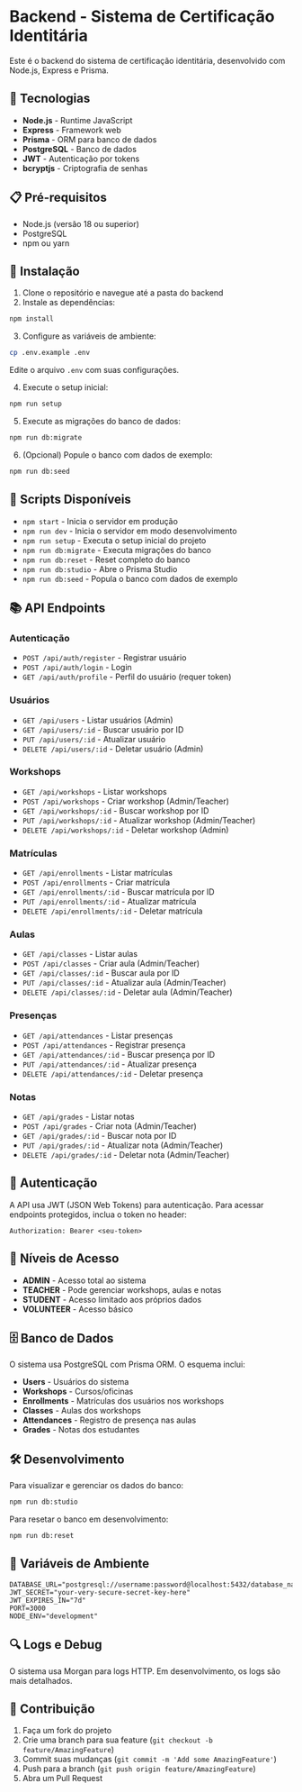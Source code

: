 # Backend - Sistema de Certificação Identitária

Este é o backend do sistema de certificação identitária, desenvolvido com Node.js, Express e Prisma.

## 🚀 Tecnologias

- **Node.js** - Runtime JavaScript
- **Express** - Framework web
- **Prisma** - ORM para banco de dados
- **PostgreSQL** - Banco de dados
- **JWT** - Autenticação por tokens
- **bcryptjs** - Criptografia de senhas

## 📋 Pré-requisitos

- Node.js (versão 18 ou superior)
- PostgreSQL
- npm ou yarn

## 🔧 Instalação

1. Clone o repositório e navegue até a pasta do backend
2. Instale as dependências:

```bash
npm install
```

3. Configure as variáveis de ambiente:

```bash
cp .env.example .env
```

Edite o arquivo `.env` com suas configurações.

4. Execute o setup inicial:

```bash
npm run setup
```

5. Execute as migrações do banco de dados:

```bash
npm run db:migrate
```

6. (Opcional) Popule o banco com dados de exemplo:

```bash
npm run db:seed
```

## 🎯 Scripts Disponíveis

- `npm start` - Inicia o servidor em produção
- `npm run dev` - Inicia o servidor em modo desenvolvimento
- `npm run setup` - Executa o setup inicial do projeto
- `npm run db:migrate` - Executa migrações do banco
- `npm run db:reset` - Reset completo do banco
- `npm run db:studio` - Abre o Prisma Studio
- `npm run db:seed` - Popula o banco com dados de exemplo

## 📚 API Endpoints

### Autenticação

- `POST /api/auth/register` - Registrar usuário
- `POST /api/auth/login` - Login
- `GET /api/auth/profile` - Perfil do usuário (requer token)

### Usuários

- `GET /api/users` - Listar usuários (Admin)
- `GET /api/users/:id` - Buscar usuário por ID
- `PUT /api/users/:id` - Atualizar usuário
- `DELETE /api/users/:id` - Deletar usuário (Admin)

### Workshops

- `GET /api/workshops` - Listar workshops
- `POST /api/workshops` - Criar workshop (Admin/Teacher)
- `GET /api/workshops/:id` - Buscar workshop por ID
- `PUT /api/workshops/:id` - Atualizar workshop (Admin/Teacher)
- `DELETE /api/workshops/:id` - Deletar workshop (Admin)

### Matrículas

- `GET /api/enrollments` - Listar matrículas
- `POST /api/enrollments` - Criar matrícula
- `GET /api/enrollments/:id` - Buscar matrícula por ID
- `PUT /api/enrollments/:id` - Atualizar matrícula
- `DELETE /api/enrollments/:id` - Deletar matrícula

### Aulas

- `GET /api/classes` - Listar aulas
- `POST /api/classes` - Criar aula (Admin/Teacher)
- `GET /api/classes/:id` - Buscar aula por ID
- `PUT /api/classes/:id` - Atualizar aula (Admin/Teacher)
- `DELETE /api/classes/:id` - Deletar aula (Admin/Teacher)

### Presenças

- `GET /api/attendances` - Listar presenças
- `POST /api/attendances` - Registrar presença
- `GET /api/attendances/:id` - Buscar presença por ID
- `PUT /api/attendances/:id` - Atualizar presença
- `DELETE /api/attendances/:id` - Deletar presença

### Notas

- `GET /api/grades` - Listar notas
- `POST /api/grades` - Criar nota (Admin/Teacher)
- `GET /api/grades/:id` - Buscar nota por ID
- `PUT /api/grades/:id` - Atualizar nota (Admin/Teacher)
- `DELETE /api/grades/:id` - Deletar nota (Admin/Teacher)

## 🔐 Autenticação

A API usa JWT (JSON Web Tokens) para autenticação. Para acessar endpoints protegidos, inclua o token no header:

```
Authorization: Bearer <seu-token>
```

## 👥 Níveis de Acesso

- **ADMIN** - Acesso total ao sistema
- **TEACHER** - Pode gerenciar workshops, aulas e notas
- **STUDENT** - Acesso limitado aos próprios dados
- **VOLUNTEER** - Acesso básico

## 🗄️ Banco de Dados

O sistema usa PostgreSQL com Prisma ORM. O esquema inclui:

- **Users** - Usuários do sistema
- **Workshops** - Cursos/oficinas
- **Enrollments** - Matrículas dos usuários nos workshops
- **Classes** - Aulas dos workshops
- **Attendances** - Registro de presença nas aulas
- **Grades** - Notas dos estudantes

## 🛠️ Desenvolvimento

Para visualizar e gerenciar os dados do banco:

```bash
npm run db:studio
```

Para resetar o banco em desenvolvimento:

```bash
npm run db:reset
```

## 📝 Variáveis de Ambiente

```env
DATABASE_URL="postgresql://username:password@localhost:5432/database_name"
JWT_SECRET="your-very-secure-secret-key-here"
JWT_EXPIRES_IN="7d"
PORT=3000
NODE_ENV="development"
```

## 🔍 Logs e Debug

O sistema usa Morgan para logs HTTP. Em desenvolvimento, os logs são mais detalhados.

## 🤝 Contribuição

1. Faça um fork do projeto
2. Crie uma branch para sua feature (`git checkout -b feature/AmazingFeature`)
3. Commit suas mudanças (`git commit -m 'Add some AmazingFeature'`)
4. Push para a branch (`git push origin feature/AmazingFeature`)
5. Abra um Pull Request
